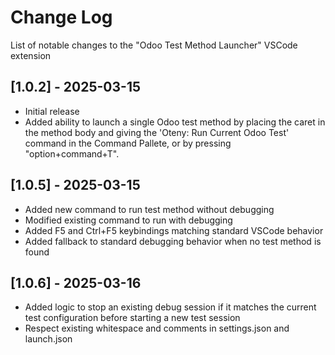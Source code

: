 # Change Log

List of notable changes to the "Odoo Test Method Launcher" VSCode extension

## [1.0.2] - 2025-03-15

- Initial release
- Added ability to launch a single Odoo test method by placing the caret in the method body and giving the 'Oteny: Run Current Odoo Test' command in the Command Pallete, or by pressing "option+command+T".

## [1.0.5] - 2025-03-15

- Added new command to run test method without debugging
- Modified existing command to run with debugging
- Added F5 and Ctrl+F5 keybindings matching standard VSCode behavior
- Added fallback to standard debugging behavior when no test method is found

## [1.0.6] - 2025-03-16

- Added logic to stop an existing debug session if it matches the current test configuration before starting a new test session
- Respect existing whitespace and comments in settings.json and launch.json
